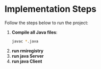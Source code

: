 # Implementation Steps

Follow the steps below to run the project:

1. **Compile all Java files**:
   ```bash
   javac *.java
2. **run rmiregistry**
3. **run java Server**
4. **run java Client**
